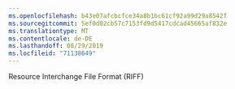 ```yaml
---
ms.openlocfilehash: b43e07afcbcfce34a8b1bc61cf92a99d29a8542f
ms.sourcegitcommit: 5ef0d02cb57c7153fd9d5417cdcad45665af832e
ms.translationtype: MT
ms.contentlocale: de-DE
ms.lasthandoff: 08/29/2019
ms.locfileid: "71138649"
---
```

Resource Interchange File Format (RIFF)